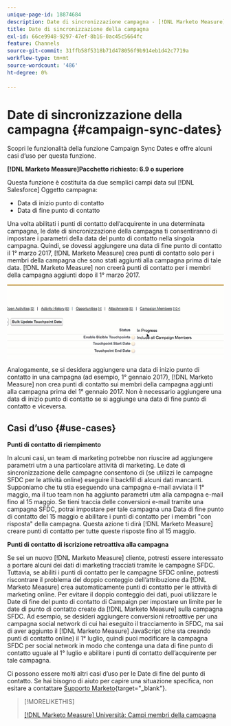 ```yaml
---
unique-page-id: 18874684
description: Date di sincronizzazione campagna - [!DNL Marketo Measure] - Documentazione del prodotto
title: Date di sincronizzazione della campagna
exl-id: 66ce9948-9297-47ef-8b16-0ac45c5664fc
feature: Channels
source-git-commit: 31ffb58f5318b71d478056f9b914eb1d42c7719a
workflow-type: tm+mt
source-wordcount: '486'
ht-degree: 0%

---
```


# Date di sincronizzazione della campagna {#campaign-sync-dates}

Scopri le funzionalità della funzione Campaign Sync Dates e offre alcuni casi d’uso per questa funzione.

**[!DNL Marketo Measure]Pacchetto richiesto: 6.9 o superiore**

Questa funzione è costituita da due semplici campi data sul [!DNL Salesforce] Oggetto campagna:

* Data di inizio punto di contatto
* Data di fine punto di contatto

Una volta abilitati i punti di contatto dell’acquirente in una determinata campagna, le date di sincronizzazione della campagna ti consentiranno di impostare i parametri della data del punto di contatto nella singola campagna. Quindi, se dovessi aggiungere una data di fine punto di contatto il 1° marzo 2017, [!DNL Marketo Measure] crea punti di contatto solo per i membri della campagna che sono stati aggiunti alla campagna prima di tale data. [!DNL Marketo Measure] non creerà punti di contatto per i membri della campagna aggiunti dopo il 1° marzo 2017.

![](assets/1.gif)

Analogamente, se si desidera aggiungere una data di inizio punto di contatto in una campagna (ad esempio, 1° gennaio 2017), [!DNL Marketo Measure] non crea punti di contatto sui membri della campagna aggiunti alla campagna prima del 1° gennaio 2017. Non è necessario aggiungere una data di inizio punto di contatto se si aggiunge una data di fine punto di contatto e viceversa.

## Casi d’uso {#use-cases}

**Punti di contatto di riempimento**

In alcuni casi, un team di marketing potrebbe non riuscire ad aggiungere parametri utm a una particolare attività di marketing. Le date di sincronizzazione delle campagne consentono di (se utilizzi le campagne SFDC per le attività online) eseguire il backfill di alcuni dati mancanti. Supponiamo che tu stia eseguendo una campagna e-mail avviata il 1° maggio, ma il tuo team non ha aggiunto parametri utm alla campagna e-mail fino al 15 maggio. Se tieni traccia delle conversioni e-mail tramite una campagna SFDC, potrai impostare per tale campagna una Data di fine punto di contatto del 15 maggio e abilitare i punti di contatto per i membri &quot;con risposta&quot; della campagna. Questa azione ti dirà [!DNL Marketo Measure] creare punti di contatto per tutte queste risposte fino al 15 maggio.

**Punti di contatto di iscrizione retroattiva alla campagna**

Se sei un nuovo [!DNL Marketo Measure] cliente, potresti essere interessato a portare alcuni dei dati di marketing tracciati tramite le campagne SFDC. Tuttavia, se abiliti i punti di contatto per le campagne SFDC online, potresti riscontrare il problema del doppio conteggio dell’attribuzione da [!DNL Marketo Measure] crea automaticamente punti di contatto per le attività di marketing online. Per evitare il doppio conteggio dei dati, puoi utilizzare le Date di fine del punto di contatto di Campaign per impostare un limite per le date di punto di contatto create da [!DNL Marketo Measure] sulla campagna SFDC. Ad esempio, se desideri aggiungere conversioni retroattive per una campagna social network di cui hai eseguito il tracciamento in SFDC, ma sai di aver aggiunto il [!DNL Marketo Measure] JavaScript (che sta creando punti di contatto online) il 1° luglio, quindi puoi modificare la campagna SFDC per social network in modo che contenga una data di fine punto di contatto uguale al 1° luglio e abilitare i punti di contatto dell’acquirente per tale campagna.

Ci possono essere molti altri casi d’uso per le Date di fine del punto di contatto. Se hai bisogno di aiuto per capire una situazione specifica, non esitare a contattare [Supporto Marketo](https://nation.marketo.com/t5/support/ct-p/Support){target="_blank"}.

>[!MORELIKETHIS]
>
>[[!DNL Marketo Measure] Università: Campi membri della campagna](https://learn.bizible.com/2-bizible-customization/137720https://universityonline.marketo.com/courses/bizible-fundamentals-channel-management/#/page/5c63007334d9f0367662b758)
